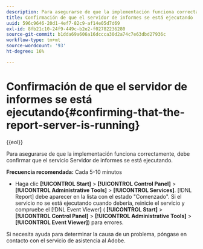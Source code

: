 ```yaml
---
description: Para asegurarse de que la implementación funciona correctamente, debe confirmar que el servicio Servidor de informes se está ejecutando.
title: Confirmación de que el servidor de informes se está ejecutando
uuid: 596c9646-20d1-4ef7-82c9-af14e05d7d69
exl-id: 8fb21c10-24f9-449c-b2e2-f02782236280
source-git-commit: b1dda69a606a16dccca30d2a74c7e63dbd27936c
workflow-type: tm+mt
source-wordcount: '93'
ht-degree: 16%

---
```


# Confirmación de que el servidor de informes se está ejecutando{#confirming-that-the-report-server-is-running}

{{eol}}

Para asegurarse de que la implementación funciona correctamente, debe confirmar que el servicio Servidor de informes se está ejecutando.

**Frecuencia recomendada:** Cada 5-10 minutos

* Haga clic **[!UICONTROL Start]** > **[!UICONTROL Control Panel]** > **[!UICONTROL Administrative Tools]** > **[!UICONTROL Services]**. [!DNL Report] debe aparecer en la lista con el estado &quot;Comenzado&quot;. Si el servicio no se está ejecutando cuando debería, reinicie el servicio y compruebe el [!DNL Event Viewer] ( **[!UICONTROL Start]** > **[!UICONTROL Control Panel]** > **[!UICONTROL Administrative Tools]** > **[!UICONTROL Event Viewer]**) para errores.

Si necesita ayuda para determinar la causa de un problema, póngase en contacto con el servicio de asistencia al Adobe.
